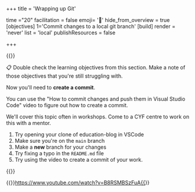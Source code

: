 +++
title = 'Wrapping up Git'

time ="20"
facilitation = false
emoji= '🎁'
hide_from_overview = true
[objectives]
    1='Commit changes to a local git branch'
[build]
  render = 'never'
  list = 'local'
  publishResources = false

+++

{{<note type="activity" title="Creating a commit - Figure it out 🔍">}}

📋 Double check the learning objectives from this section. Make a note of those objectives that you're still struggling with.

Now you'll need to **create a commit**.

You can use the "How to commit changes and push them in Visual Studio Code" video to figure out how to create a commit.

We'll cover this topic often in workshops. Come to a CYF centre to work on this with a mentor.

1. Try opening your clone of education-blog in VSCode
1. Make sure you're on the `main` branch
1. Make a **new** branch for your changes
1. Try fixing a typo in the `README.md` file
1. Try using the video to create a commit of your work.

{{</note>}}

{{<youtube>}}https://www.youtube.com/watch?v=B8RSMBSzFuA{{</youtube>}}

